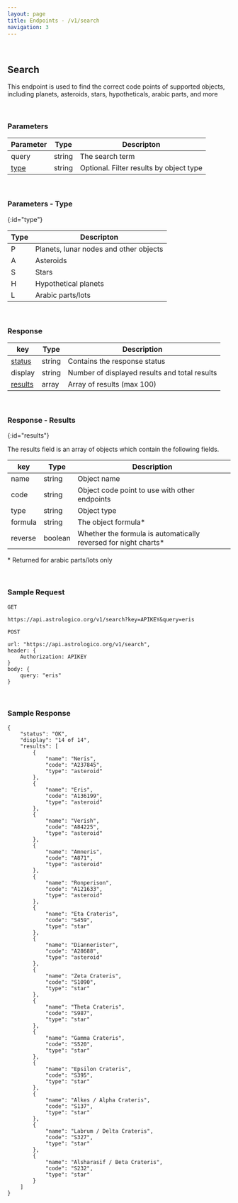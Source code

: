 ```yaml
---
layout: page
title: Endpoints - /v1/search
navigation: 3
---
```


<style>
	.inner a {
		color: royalblue;
		font-weight: bold;
	}
	.inner code {
		font-size: 100%;
	}
	.navigation li {
		padding: 5px;
	}
	@media (min-width: 745px) {
		.sidebar {
			width: 30%;
		}
	}
</style>

<br>

## Search

This endpoint is used to find the correct code points of supported objects, including planets, asteroids, stars, hypotheticals, arabic parts, and more

<br>

### Parameters

| Parameter | Type | Descripton |
|---|---|---|
| query | string | The search term |
| [type](#type) | string | Optional. Filter results by object type |

<br>

### Parameters - Type
{:id="type"}

| Type | Descripton |
|---|---|
| P | Planets, lunar nodes and other objects |
| A | Asteroids |
| S | Stars |
| H | Hypothetical planets |
| L | Arabic parts/lots |

<br>

### Response

| key | Type | Description |
|---|---|---|
| [status](/astrologico/res_status.html) | string | Contains the response status |
| display | string | Number of displayed results and total results |
| [results](#results) | array | Array of results (max 100) |

<br>

### Response - Results
{:id="results"}

The results field is an array of objects which contain the following fields.

| key | Type | Description |
|---|---|---|
| name | string | Object name |
| code | string | Object code point to use with other endpoints |
| type | string | Object type |
| formula | string | The object formula* |
| reverse | boolean | Whether the formula is automatically reversed for night charts* |

\* Returned for arabic parts/lots only

<br>

### Sample Request

```
GET

https://api.astrologico.org/v1/search?key=APIKEY&query=eris
```

```
POST

url: "https://api.astrologico.org/v1/search",
header: {
	Authorization: APIKEY
}
body: {
	query: "eris"
}
```

<br>

### Sample Response

```
{
	"status": "OK",
	"display": "14 of 14",
	"results": [
		{
			"name": "Neris",
			"code": "A237845",
			"type": "asteroid"
		},
		{
			"name": "Eris",
			"code": "A136199",
			"type": "asteroid"
		},
		{
			"name": "Verish",
			"code": "A84225",
			"type": "asteroid"
		},
		{
			"name": "Amneris",
			"code": "A871",
			"type": "asteroid"
		},
		{
			"name": "Ronperison",
			"code": "A121633",
			"type": "asteroid"
		},
		{
			"name": "Eta Crateris",
			"code": "S459",
			"type": "star"
		},
		{
			"name": "Diannerister",
			"code": "A28688",
			"type": "asteroid"
		},
		{
			"name": "Zeta Crateris",
			"code": "S1090",
			"type": "star"
		},
		{
			"name": "Theta Crateris",
			"code": "S987",
			"type": "star"
		},
		{
			"name": "Gamma Crateris",
			"code": "S520",
			"type": "star"
		},
		{
			"name": "Epsilon Crateris",
			"code": "S395",
			"type": "star"
		},
		{
			"name": "Alkes / Alpha Crateris",
			"code": "S137",
			"type": "star"
		},
		{
			"name": "Labrum / Delta Crateris",
			"code": "S327",
			"type": "star"
		},
		{
			"name": "Alsharasif / Beta Crateris",
			"code": "S232",
			"type": "star"
		}
	]
}
```

<br><br><br>
